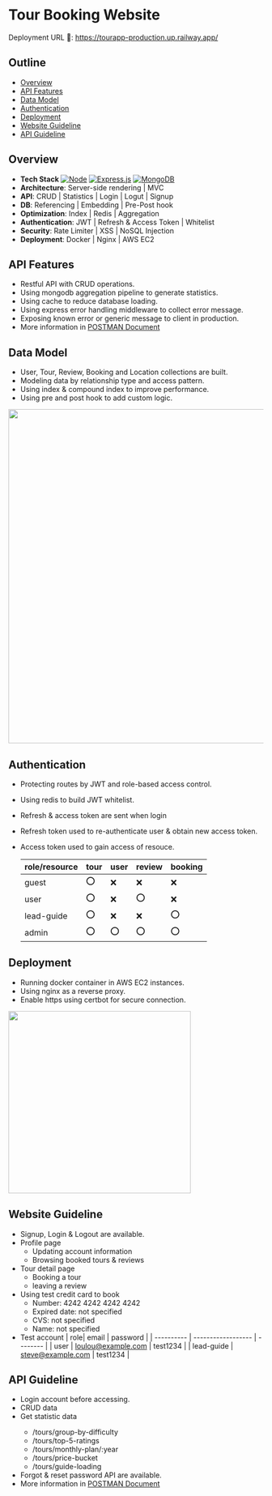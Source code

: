# Tour Booking Website

Deployment URL 🥾:
https://tourapp-production.up.railway.app/

## Outline

- [Overview](#overview)
- [API Features](#api-features)
- [Data Model](#data-model)
- [Authentication](#authentication)
- [Deployment](#deployment)
- [Website Guideline](#website-guideline)
- [API Guideline](#API-Guideline)

## Overview

- **Tech Stack**
  [![Node](https://img.shields.io/badge/Node.js-43853D.svg?logo=node.js&logoColor=white)](https://nodejs.org/docs/latest/api/)
  [![Express.js](https://img.shields.io/badge/express.js-%23404d59.svg?style=for-the-badge&logo=express&logoColor=%2361DAFB)](https://expressjs.com/)
  [![MongoDB](https://img.shields.io/badge/MongoDB-4ea94b.svg?logo=mongodb&logoColor=white)](https://www.mongodb.com/docs/)
- **Architecture**: Server-side rendering | MVC
- **API**: CRUD | Statistics | Login | Logut | Signup
- **DB**: Referencing | Embedding | Pre-Post hook
- **Optimization**: Index | Redis | Aggregation
- **Authentication**: JWT | Refresh & Access Token | Whitelist
- **Security**: Rate Limiter | XSS | NoSQL Injection
- **Deployment**: Docker | Nginx | AWS EC2

## API Features

- Restful API with CRUD operations.
- Using mongodb aggregation pipeline to generate statistics.
- Using cache to reduce database loading.
- Using express error handling middleware to collect error message.
- Exposing known error or generic message to client in production.
  <li>More information in <a href="https://documenter.getpostman.com/view/36501836/2sA3s4jq31">POSTMAN Document</a></li>
</ul>

## Data Model

- User, Tour, Review, Booking and Location collections are built.
- Modeling data by relationship type and access pattern.
- Using index & compound index to improve performance.
- Using pre and post hook to add custom logic.

<img src="https://i.imgur.com/32yGZz3.png" width="660px"></img>

## Authentication

- Protecting routes by JWT and role-based access control.
- Using redis to build JWT whitelist.
- Refresh & access token are sent when login
- Refresh token used to re-authenticate user & obtain new access token.
- Access token used to gain access of resouce.

  | role/resource | tour | user | review | booking |
  | ------------- | ---- | ---- | ------ | ------- |
  | guest         | ⭕   | ❌   | ❌     | ❌      |
  | user          | ⭕   | ❌   | ⭕     | ❌      |
  | lead-guide    | ⭕   | ❌   | ❌     | ⭕      |
  | admin         | ⭕   | ⭕   | ⭕     | ⭕      |

## Deployment

- Running docker container in AWS EC2 instances.
- Using nginx as a reverse proxy.
- Enable https using certbot for secure connection.

<img src="https://i.imgur.com/MhHkr0w.jpeg" width="360px"></img>

## Website Guideline

- Signup, Login & Logout are available.
- Profile page
  - Updating account information
  - Browsing booked tours & reviews
- Tour detail page
  - Booking a tour
  - leaving a review
- Using test credit card to book
  - Number: 4242 4242 4242 4242
  - Expired date: not specified
  - CVS: not specified
  - Name: not specified
- Test account
  | role| email | password |
  | ---------- | ------------------ | -------- |
  | user | loulou@example.com | test1234 |
  | lead-guide | steve@example.com | test1234 |

## API Guideline

<ul>
  <li>Login account before accessing.</li>
  <li>CRUD data</li>
  <li>Get statistic data</li>
    <ul>
    <li>/tours/group-by-difficulty</li>
    <li>/tours/top-5-ratings</li>
    <li>/tours/monthly-plan/:year</li>
    <li>/tours/price-bucket</li>
    <li>/tours/guide-loading</li>
    </ul>
  <li>Forgot & reset password API are available.</li>
  <li>More information in <a href="https://documenter.getpostman.com/view/36501836/2sA3s4jq31">POSTMAN Document</a></li>
</ul>
